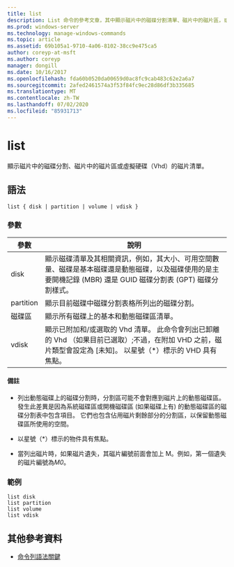 ```yaml
---
title: list
description: List 命令的參考文章，其中顯示磁片中的磁碟分割清單、磁片中的磁片區，或虛擬硬碟（Vhd）。
ms.prod: windows-server
ms.technology: manage-windows-commands
ms.topic: article
ms.assetid: 69b105a1-9710-4a06-8102-38cc9e475ca5
author: coreyp-at-msft
ms.author: coreyp
manager: dongill
ms.date: 10/16/2017
ms.openlocfilehash: fda60b0520da00659d0ac8fc9cab483c62e2a6a7
ms.sourcegitcommit: 2afed2461574a3f53f84fc9ec28d86df3b335685
ms.translationtype: MT
ms.contentlocale: zh-TW
ms.lasthandoff: 07/02/2020
ms.locfileid: "85931713"
---
```

# <a name="list"></a>list

顯示磁片中的磁碟分割、磁片中的磁片區或虛擬硬碟（Vhd）的磁片清單。

## <a name="syntax"></a>語法

```
list { disk | partition | volume | vdisk }
```

### <a name="parameters"></a>參數

| 參數 | 說明 |
| --------- | ----------- |
| disk | 顯示磁碟清單及其相關資訊，例如，其大小、可用空間數量、磁碟是基本磁碟還是動態磁碟，以及磁碟使用的是主要開機記錄 (MBR) 還是 GUID 磁碟分割表 (GPT) 磁碟分割樣式。 |
| partition | 顯示目前磁碟中磁碟分割表格所列出的磁碟分割。 |
| 磁碟區 | 顯示所有磁碟上的基本和動態磁碟區清單。 |
| vdisk | 顯示已附加和/或選取的 Vhd 清單。 此命令會列出已卸離的 Vhd （如果目前已選取）;不過，在附加 VHD 之前，磁片類型會設定為 [未知]。 以星號（*）標示的 VHD 具有焦點。 |

#### <a name="remarks"></a>備註

- 列出動態磁碟上的磁碟分割時，分割區可能不會對應到磁片上的動態磁碟區。 發生此差異是因為系統磁碟區或開機磁碟區 (如果磁碟上有) 的動態磁碟區的磁碟分割表中包含項目。 它們也包含佔用磁片剩餘部分的分割區，以保留動態磁碟區所使用的空間。

- 以星號（*）標示的物件具有焦點。

- 當列出磁片時，如果磁片遺失，其磁片編號前面會加上 M。例如，第一個遺失的磁片編號為*M0*。

### <a name="examples"></a>範例

```
list disk
list partition
list volume
list vdisk
```

## <a name="additional-references"></a>其他參考資料

- [命令列語法關鍵](command-line-syntax-key.md)
